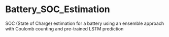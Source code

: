 # Battery_SOC_Estimation
SOC (State of Charge) estimation for a battery using an ensemble approach with Coulomb counting and pre-trained LSTM prediction
